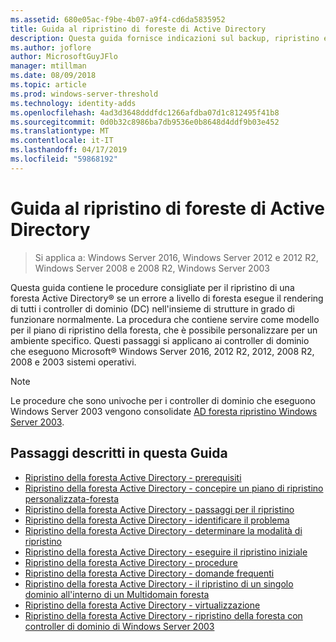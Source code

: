 ```yaml
---
ms.assetid: 680e05ac-f9be-4b07-a9f4-cd6da5835952
title: Guida al ripristino di foreste di Active Directory
description: Questa guida fornisce indicazioni sul backup, ripristino e ripristino di emergenza di active directory.
ms.author: joflore
author: MicrosoftGuyJFlo
manager: mtillman
ms.date: 08/09/2018
ms.topic: article
ms.prod: windows-server-threshold
ms.technology: identity-adds
ms.openlocfilehash: 4ad3d3648dddfdc1266afdba07d1c812495f41b8
ms.sourcegitcommit: 0d0b32c8986ba7db9536e0b8648d4ddf9b03e452
ms.translationtype: MT
ms.contentlocale: it-IT
ms.lasthandoff: 04/17/2019
ms.locfileid: "59868192"
---
```

# <a name="active-directory-forest-recovery-guide"></a>Guida al ripristino di foreste di Active Directory

>Si applica a: Windows Server 2016, Windows Server 2012 e 2012 R2, Windows Server 2008 e 2008 R2, Windows Server 2003

Questa guida contiene le procedure consigliate per il ripristino di una foresta Active Directory® se un errore a livello di foresta esegue il rendering di tutti i controller di dominio (DC) nell'insieme di strutture in grado di funzionare normalmente. La procedura che contiene servire come modello per il piano di ripristino della foresta, che è possibile personalizzare per un ambiente specifico. Questi passaggi si applicano ai controller di dominio che eseguono Microsoft® Windows Server 2016, 2012 R2, 2012, 2008 R2, 2008 e 2003 sistemi operativi.  
  
> [!NOTE]
> Le procedure che sono univoche per i controller di dominio che eseguono Windows Server 2003 vengono consolidate [AD foresta ripristino Windows Server 2003](AD-Forest-Recovery-Windows-Server-2003.md).  
  
## <a name="steps-outlined-in-this-guide"></a>Passaggi descritti in questa Guida
  
- [Ripristino della foresta Active Directory - prerequisiti](AD-Forest-Recovery-Prerequisties.md)  
- [Ripristino della foresta Active Directory - concepire un piano di ripristino personalizzata-foresta](AD-Forest-Recovery-Devising-a-Plan.md)  
- [Ripristino della foresta Active Directory - passaggi per il ripristino](AD-Forest-Recovery-Steps-For-Restoring.md)
- [Ripristino della foresta Active Directory - identificare il problema](AD-Forest-Recovery-Identify-the-Problem.md)
- [Ripristino della foresta Active Directory - determinare la modalità di ripristino](AD-Forest-Recovery-Determine-how-to-Recover.md)
- [Ripristino della foresta Active Directory - eseguire il ripristino iniziale](AD-Forest-Recovery-Perform-initial-recovery.md)  
- [Ripristino della foresta Active Directory - procedure](AD-Forest-Recovery-Procedures.md)  
- [Ripristino della foresta Active Directory - domande frequenti](AD-Forest-Recovery-FAQ.md)  
- [Ripristino della foresta Active Directory - il ripristino di un singolo dominio all'interno di un Multidomain foresta](AD-Forest-Recovery-Single-Domain-in-Multidomain-Recovery.md)  
- [Ripristino della foresta Active Directory - virtualizzazione](AD-Forest-Recovery-Virtualization.md)
- [Ripristino della foresta Active Directory - ripristino della foresta con controller di dominio di Windows Server 2003](AD-Forest-Recovery-Windows-Server-2003.md)  
